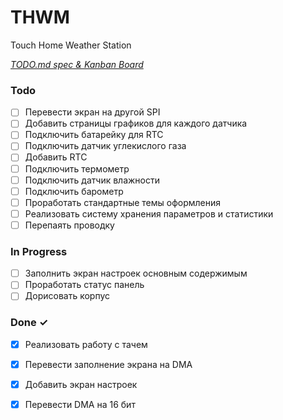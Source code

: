 # THWM

Touch Home Weather Station

<em>[TODO.md spec & Kanban Board](https://bit.ly/3fCwKfM)</em>

### Todo

- [ ] Перевести экран на другой SPI  
- [ ] Добавить страницы графиков для каждого датчика  
- [ ] Подключить батарейку для RTC  
- [ ] Подключить датчик углекислого газа  
- [ ] Добавить RTC  
- [ ] Подключить термометр  
- [ ] Подключить датчик влажности  
- [ ] Подключить барометр  
- [ ] Проработать стандартные темы оформления  
- [ ] Реализовать систему хранения параметров и статистики  
- [ ] Перепаять проводку  

### In Progress

- [ ] Заполнить экран настроек основным содержимым  
- [ ] Проработать статус панель  
- [ ] Дорисовать корпус  

### Done ✓

- [x] Реализовать работу с тачем  
- [x] Перевести заполнение экрана на DMA  
- [x] Добавить экран настроек  
- [x] Перевести DMA на 16 бит  

